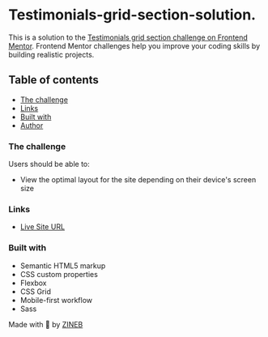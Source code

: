 # Testimonials-grid-section-solution.


This is a solution to the [Testimonials grid section challenge on Frontend Mentor](https://www.frontendmentor.io/challenges/testimonials-grid-section-Nnw6J7Un7). Frontend Mentor challenges help you improve your coding skills by building realistic projects. 

## Table of contents

- [The challenge](#the-challenge)
- [Links](#links)
- [Built with](#built-with)
- [Author](#author)

### The challenge

Users should be able to:

- View the optimal layout for the site depending on their device's screen size

### Links

- [Live Site URL]( https://zineb-bou.github.io/Testimonials-grid-section-solution./)

### Built with

- Semantic HTML5 markup
- CSS custom properties
- Flexbox
- CSS Grid
- Mobile-first workflow
- Sass

Made with 💖 by [ZINEB](https://zineb-bou.github.io/)
